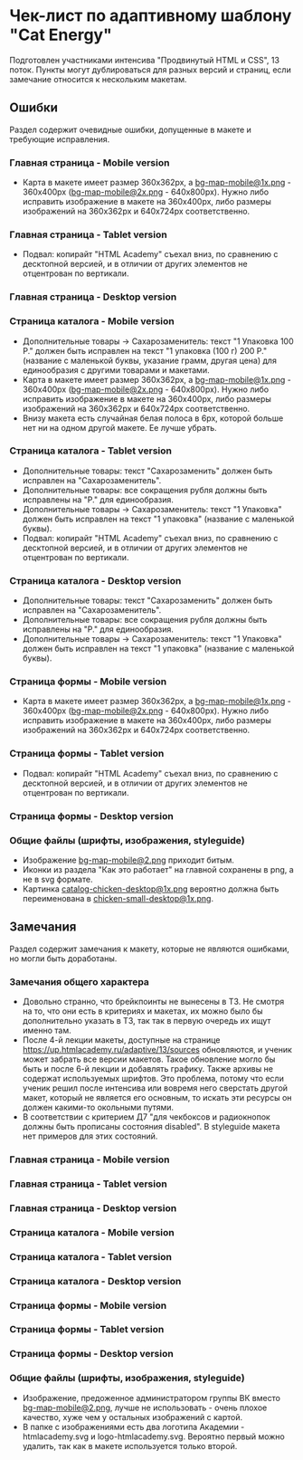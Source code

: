 # Чек-лист по адаптивному шаблону "Cat Energy"
Подготовлен участниками интенсива "Продвинутый HTML и CSS", 13 поток.
Пункты могут дублироваться для разных версий и страниц, если замечание относится к нескольким макетам.


## Ошибки
Раздел содержит очевидные ошибки, допущенные в макете и требующие исправления.


### Главная страница - Mobile version

* Карта в макете имеет размер 360х362px, а bg-map-mobile@1x.png - 360х400px (bg-map-mobile@2x.png - 640x800px). Нужно либо исправить изображение в макете на 360x400px, либо размеры изображений на 360х362px и 640x724px соответственно.

### Главная страница - Tablet version

* Подвал: копирайт "HTML Academy" съехал вниз, по сравнению с десктопной версией, и в отличии от других элементов не отцентрован по вертикали.

### Главная страница - Desktop version


### Страница каталога - Mobile version

* Дополнительные товары -> Сахарозаменитель: текст "1 Упаковка 100 Р." должен быть исправлен на текст "1 упаковка (100 г) 200 Р." (название с маленькой буквы, указание грамм, другая цена) для единообразия с другими товарами и макетами.
* Карта в макете имеет размер 360х362px, а bg-map-mobile@1x.png - 360х400px (bg-map-mobile@2x.png - 640x800px). Нужно либо исправить изображение в макете на 360x400px, либо размеры изображений на 360х362px и 640x724px соответственно.
* Внизу макета есть случайная белая полоса в 6px, которой больше нет ни на одном другой макете. Ее лучше убрать.

### Страница каталога - Tablet version

* Дополнительные товары: текст "Сахарозаменить" должен быть исправлен на "Сахарозаменитель".
* Дополнительные товары: все сокращения рубля должны быть исправлены на "Р." для единообразия.
* Дополнительные товары -> Сахарозаменитель: текст "1 Упаковка" должен быть исправлен на текст "1 упаковка" (название с маленькой буквы).
* Подвал: копирайт "HTML Academy" съехал вниз, по сравнению с десктопной версией, и в отличии от других элементов не отцентрован по вертикали.

### Страница каталога - Desktop version

* Дополнительные товары: текст "Сахарозаменить" должен быть исправлен на "Сахарозаменитель".
* Дополнительные товары: все сокращения рубля должны быть исправлены на "Р." для единообразия.
* Дополнительные товары -> Сахарозаменитель: текст "1 Упаковка" должен быть исправлен на текст "1 упаковка" (название с маленькой буквы).

### Страница формы - Mobile version

* Карта в макете имеет размер 360х362px, а bg-map-mobile@1x.png - 360х400px (bg-map-mobile@2x.png - 640x800px). Нужно либо исправить изображение в макете на 360x400px, либо размеры изображений на 360х362px и 640x724px соответственно.

### Страница формы - Tablet version

* Подвал: копирайт "HTML Academy" съехал вниз, по сравнению с десктопной версией, и в отличии от других элементов не отцентрован по вертикали.

### Страница формы - Desktop version


### Общие файлы (шрифты, изображения, styleguide)

* Изображение bg-map-mobile@2.png приходит битым.
* Иконки из раздела "Как это работает" на главной сохранены в png, а не в svg формате.
* Картинка catalog-chicken-desktop@1x.png вероятно должна быть переименована в chicken-small-desktop@1x.png.


## Замечания
Раздел содержит замечания к макету, которые не являются ошибками, но могли быть доработаны.

### Замечания общего характера

* Довольно странно, что брейкпоинты не вынесены в ТЗ. Не смотря на то, что они есть в критериях и макетах, их можно было бы дополнительно указать в ТЗ, так так в первую очередь их ищут именно там.
* После 4-й лекции макеты, доступные на странице https://up.htmlacademy.ru/adaptive/13/sources обновляются, и ученик может забрать все версии макетов. Такое обновление могло бы быть и после 6-й лекции и добавлять графику. Также архивы не содержат используемых шрифтов. Это проблема, потому что если ученик решил после интенсива или вовремя него сверстать другой макет, который не является его основным, то искать эти ресурсы он должен какими-то окольными путями.
* В соответствии с критерием Д7 "для чекбоксов и радиокнопок должны быть прописаны состояния disabled". В styleguide макета нет примеров для этих состояний.

### Главная страница - Mobile version

### Главная страница - Tablet version

### Главная страница - Desktop version


### Страница каталога - Mobile version

### Страница каталога - Tablet version

### Страница каталога - Desktop version


### Страница формы - Mobile version

### Страница формы - Tablet version

### Страница формы - Desktop version


### Общие файлы (шрифты, изображения, styleguide)

* Изображение, предоженное администратором группы ВК вместо bg-map-mobile@2.png, лучше не использовать - очень плохое качество, хуже чем у остальных изображений с картой.
* В папке с изображениями есть два логотипа Академии - htmlacademy.svg и logo-htmlacademy.svg. Вероятно первый можно удалить, так как в макете используется только второй.
